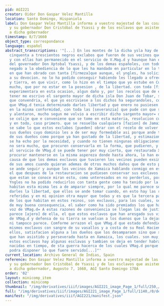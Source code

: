 ```yaml
---
pid: AGI221
creator: Oidor Don Gaspar Velez Mantilla
location: Santo Domingo, Hispaniola
label: Don Gaspar Velez Mantilla informa a vuestro majestad de las cosas de Jamaica
  y su gobernador Don Cristóbal de Ysassi y de los esclavos que asisten en dicha isla
  a dicha gobernador
timestamp: 8/7/1660
object_type: correspondance
language: español
abstract_transcriptions: '"[...] En los montes de la dicha ysla hay de docientos y
  cinquenta a trescientos negros exclabos que fueron de sus vecinos que toman armas
  y con ellas han permanecido en el servicio de V.Mag.d y haunque han estado separado
  del governador Don Xptobal Ysassi, y de los demas españoles, con todo nunca se han
  negado a la obediencia de lo que les ha mandado en particular en lo tocante de V.Mag.d
  en que han obrado con tanta [firmeza]que aunque, el yngles, ha solicitado reducirlos
  a su devocion. no lo ha podido conseguir habiendo les llegado a ofrecer libertad,
  y tierra, en que vivir, como lo hizo en el tiempo que yo estube en Cuba no fuera
  mucho, que por no estar en la posesion , de la libertad. con toda [firmeza], se
  experimentara en esta ocasion, algun daño y, por los recelos que de el se podia
  tener me escrivo el sargento mayor de dicha isla Don Juan de Tobar, significandome
  que convendria, el que yo escriviese a los dichos ha segurandoles, con toda e [fiazia]
  que VMag.d tenia determinado darles libertad y que enero no pusiesen duda hicelo
  en la misma conformidad, con toda las [severanzia] que pude con que se consolaron
  y alentaron, mucho segun me volvio a escribir dicho sargento mayor= de lo referido
  se colije que e conveniene que se tome en esta materia, resolucion cuanto, antes
  y en todo, caso primero. que se resuelba cualquiera [fazion] de Jamaica porque no
  se sabe lo que estos exclabos [pueden] obrar con el recelo de volver a poder de
  sus dueños cuyo dominio les a de ser muy formedable asi porque ande temer el castigo
  de sus dueños como porque ya han gustado de la libertad, y estimazion que dellos
  se ha echo por la necesidad, y cuando no tienen ningunas obligaciones que les afianzen
  no sera mucho, que procuren conservarla en la forma, que pudieren, y cuando no falten
  al servicio de VMag.d se puede tener por muy cierto, que restaurada Xamaica, han
  procurar mantenerse en la misma aspereza donde hasta ahora, lo han echo que sera
  causa de que los demas exclavos que tuvieren los vecinos pueden exsimirse del dominio
  de sus amos cuando quieran ademas de otros muchos daños que de esto precisamente
  se ande seguir y aunque los vecinos de Xamaica hablando conmigo en esto dificultaban,
  el que despues de la restauracion se pudiesen conservar sus exclavos en el estado
  que estan se conoce miran esto, como unteresados en no perderlos, porque si el enemigo,
  Yngles no ha podido reducirlos con tanta gente como ha tenido por la aspereza donde
  habitan esta misma les a de amparar siempre, por lo qual me parece sera mas a preposito
  darles la libertad, que ellos se ande tomar cuando, en esto hay las razones de conveniencia
  referidas y en mi opinion otra mayor que todas y es que la tercera parte sino mas
  de los que habitan en estos reinos, son exclavos, para los cuales, sera u exemplar
  de muy buena consequencia, el saber como ha sido premiados los que han seguido la
  voz de VMag.d= A estas razones de conveniencia se llegan las de justicia porque
  parece [ajero] de ella, el que estos esclavos que han aresgado sus vidas en servicio
  de VMag.d y defensa de su tierra se vuelvan a los duenos que la dejaron y vieron
  ni tampoco parece. Comforme arrazon el que VMag.d que estado defendiendo a estos
  mismos exclavos con sangre de su vasallos y a costa de su Real Haciencda de por
  ellos, satisfacion alguna a los dueños que los desamparaon sino que sea aquellos
  que han asistido y perseverado hasta en Xamaica, los cuales. son muy, pocos; con
  estos esclavos hay algunas esclavas y tambien se deja en tender habra algunas criaturas
  nacidas en tiempo, de sta guerra hacerca de los cuales VMag.d porque cesendudas
  podra disponer lo que fuere servido[...]"'
current_location: Archivo General de Indias, Spain
reference: Don Gaspar Velez Mantilla informa a vuestro majestad de las cosas de Jamaica
  y su gobernador Don Cristóbal de Ysassi y de los esclavos que asisten en dicha isla
  a dicha gobernador, Augosto 7, 1660, AGI Santo Domingo 178A
order: '02'
layout: minicomp_item
collection: minicomp
thumbnail: "/img/derivatives/iiif/images/AGI221_image_Page_1/full/250,/0/default.jpg"
full: "/img/derivatives/iiif/images/AGI221_image_Page_1/full/1140,/0/default.jpg"
manifest: "/img/derivatives/iiif/AGI221/manifest.json"
---
```

